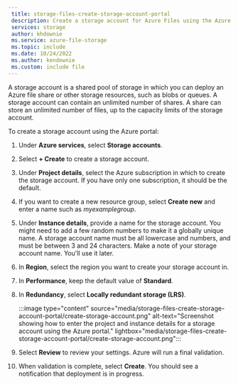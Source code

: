 ```yaml
---
 title: storage-files-create-storage-account-portal
 description: Create a storage account for Azure Files using the Azure portal.
 services: storage
 author: khdownie
 ms.service: azure-file-storage
 ms.topic: include
 ms.date: 10/24/2022
 ms.author: kendownie
 ms.custom: include file
---
```

A storage account is a shared pool of storage in which you can deploy an Azure file share or other storage resources, such as blobs or queues. A storage account can contain an unlimited number of shares. A share can store an unlimited number of files, up to the capacity limits of the storage account.

To create a storage account using the Azure portal:

1. Under **Azure services**, select **Storage accounts**.
1. Select **+ Create** to create a storage account.
1. Under **Project details**, select the Azure subscription in which to create the storage account. If you have only one subscription, it should be the default.
1. If you want to create a new resource group, select **Create new** and enter a name such as *myexamplegroup*.
1. Under **Instance details**, provide a name for the storage account. You might need to add a few random numbers to make it a globally unique name. A storage account name must be all lowercase and numbers, and must be between 3 and 24 characters. Make a note of your storage account name. You'll use it later.
1. In **Region**, select the region you want to create your storage account in.
1. In **Performance**, keep the default value of **Standard**.
1. In **Redundancy**, select **Locally redundant storage (LRS)**.

   :::image type="content" source="media/storage-files-create-storage-account-portal/create-storage-account.png" alt-text="Screenshot showing how to enter the project and instance details for a storage account using the Azure portal." lightbox="media/storage-files-create-storage-account-portal/create-storage-account.png":::

1. Select **Review** to review your settings. Azure will run a final validation.
1. When validation is complete, select **Create**. You should see a notification that deployment is in progress.
